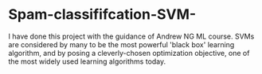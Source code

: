 # Spam-classififcation-SVM-
I have done this project with the guidance of Andrew NG ML course.
 SVMs are considered by many to be the most powerful 'black box' learning algorithm, and by posing a cleverly-chosen optimization objective, one of the most widely used learning algorithms today.

